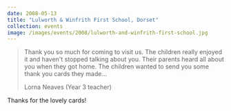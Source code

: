 ```yaml
---
date: 2008-05-13
title: "Lulworth & Winfrith First School, Dorset"
collection: events
image: /images/events/2008/lulworth-and-winfrith-first-school.jpg
---
```


> Thank you so much for coming to visit us. The children really enjoyed it and haven't stopped talking about you. Their parents heard all about you when they got home. The children wanted to send you some thank you cards they made...
> 
> <footer>Lorna Neaves (Year 3 teacher)</footer>

Thanks for the lovely cards!
